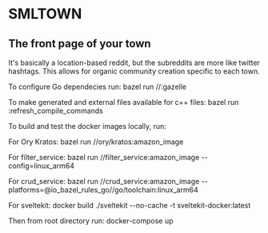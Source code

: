 SMLTOWN
=======

The front page of your town
---------------------------

It's basically a location-based reddit, but the subreddits are more like twitter hashtags. This allows for organic
community creation specific to each town. 

To configure Go dependecies run:
bazel run //:gazelle

To make generated and external files available for c++ files:
bazel run :refresh_compile_commands


To build and test the docker images locally, run:

For Ory Kratos:
bazel run //ory/kratos:amazon_image

For filter_service:
bazel run //filter_service:amazon_image --config=linux_arm64 

For crud_service:
bazel run //crud_service:amazon_image --platforms=@io_bazel_rules_go//go/toolchain:linux_arm64 

For sveltekit: 
docker build ./sveltekit --no-cache -t sveltekit-docker:latest

Then from root directory run:
docker-compose up